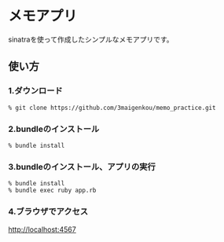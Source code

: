 # メモアプリ
sinatraを使って作成したシンプルなメモアプリです。

## 使い方
### 1.ダウンロード
```
% git clone https://github.com/3maigenkou/memo_practice.git
```
### 2.bundleのインストール
```
% bundle install
```
### 3.bundleのインストール、アプリの実行
```
% bundle install
% bundle exec ruby app.rb
```
### 4.ブラウザでアクセス
[http://localhost:4567](http://localhost:4567)
